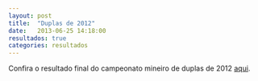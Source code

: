 ```yaml
---
layout: post
title:  "Duplas de 2012"
date:   2013-06-25 14:18:00
resultados: true
categories: resultados
---
```


Confira o resultado final do campeonato mineiro de duplas de 2012 [aqui]({{site.baseurl}}/documentos/duplas2012.pdf "CMTM de Duplas de 2012").